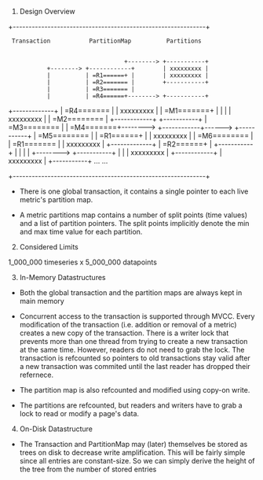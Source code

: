 

1. Design Overview

 +-------------------------------------------------------------+

     Transaction           PartitionMap          Partitions


                                     +--------> +-----------+
               +--------> +------------+        | xxxxxxxxx |
               |          | =R1======+ |        | xxxxxxxxx |
               |          | =R2======= |        +-----------+
               |          | =R3======= |
               |          | =R4======+--------> +-----------+
   +-------------+        | =R4======= |        | xxxxxxxxx |
   | =M1=======+ |        |            |        | xxxxxxxxx |
   | =M2======== |        +------------+        +-----------+
   | =M3======== |
   | =M4=======+--------> +------------+------> +-----------+
   | =M5======== |        | =R1======+ |        | xxxxxxxxx |
   | =M6======== |        | =R1======= |        | xxxxxxxxx |
   +-------------+        | =R2======+ |        +-----------+
                          |          | |
                          |          +--------> +-----------+
                          |            |        | xxxxxxxxx |
                          +------------+        | xxxxxxxxx |
                                                +-----------+
                               ...
                                                     ...

 +-------------------------------------------------------------+

 - There is one global transaction, it contains a single pointer to each live
   metric's partition map.

 - A metric partitions map contains a number of split points (time values) and
   a list of partition pointers. The split points implicitly denote the min and
   max time value for each partition.


2. Considered Limits

  1_000_000 timeseries x 5_000_000 datapoints


3. In-Memory Datastructures

  - Both the global transaction and the partition maps are always kept in main
    memory

  - Concurrent access to the transaction is supported through MVCC. Every
    modification of the transaction (i.e. addition or removal of a metric)
    creates a new copy of the transaction. There is a writer lock that prevents
    more than one thread from trying to create a new transaction at the same
    time. However, readers do not need to grab the lock. The transaction is
    refcounted so pointers to old transactions stay valid after a new
    transaction was commited until the last reader has dropped their refernece.

  - The partition map is also refcounted and modified using copy-on write.

  - The partitions are refcounted, but readers and writers have to grab a lock
    to read or modify a page's data.


4. On-Disk Datastructure

 - The Transaction and PartitionMap may (later) themselves be stored as trees
   on disk to decrease write amplification. This will be fairly simple since
   all entries are constant-size. So we can simply derive the height of the
   tree from the number of stored entries

